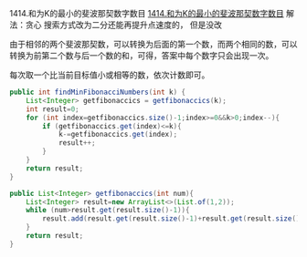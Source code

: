 1414.和为K的最小的斐波那契数字数目
[1414.和为K的最小的斐波那契数字数目](https://leetcode-cn.com/problems/find-the-minimum-number-of-fibonacci-numbers-whose-sum-is-k/)
解法：贪心
搜索方式改为二分还能再提升点速度的， 但是没改

由于相邻的两个斐波那契数，可以转换为后面的第一个数，而两个相同的数，可以转换为前第二个数与后一个数的和，可得，答案中每个数字只会出现一次。

每次取一个比当前目标值小或相等的数，依次计数即可。



```java
public int findMinFibonacciNumbers(int k) {
    List<Integer> getfibonaccics = getfibonaccics(k);
    int result=0;
    for (int index=getfibonaccics.size()-1;index>=0&&k>0;index--){
        if (getfibonaccics.get(index)<=k){
            k-=getfibonaccics.get(index);
            result++;
        }
    }
    return result;
}

public List<Integer> getfibonaccics(int num){
    List<Integer> result=new ArrayList<>(List.of(1,2));
    while (num>result.get(result.size()-1)){
        result.add(result.get(result.size()-1)+result.get(result.size()-2));
    }
    return result;
}